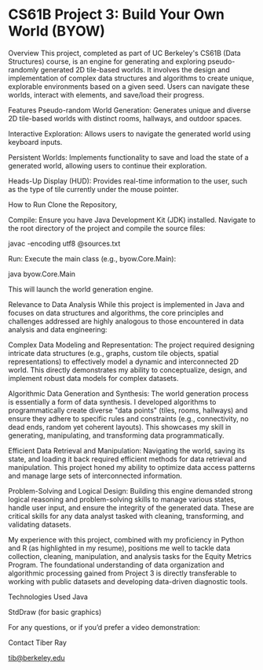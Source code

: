 # CS61B Project 3: Build Your Own World (BYOW)
Overview
This project, completed as part of UC Berkeley's CS61B (Data Structures) course, is an engine for generating and exploring pseudo-randomly generated 2D tile-based worlds. It involves the design and implementation of complex data structures and algorithms to create unique, explorable environments based on a given seed. Users can navigate these worlds, interact with elements, and save/load their progress.

Features
Pseudo-random World Generation: Generates unique and diverse 2D tile-based worlds with distinct rooms, hallways, and outdoor spaces.

Interactive Exploration: Allows users to navigate the generated world using keyboard inputs.

Persistent Worlds: Implements functionality to save and load the state of a generated world, allowing users to continue their exploration.

Heads-Up Display (HUD): Provides real-time information to the user, such as the type of tile currently under the mouse pointer.

How to Run
Clone the Repository, 

Compile:
Ensure you have Java Development Kit (JDK) installed. Navigate to the root directory of the project and compile the source files:

javac -encoding utf8 @sources.txt

Run:
Execute the main class (e.g., byow.Core.Main):

java byow.Core.Main

This will launch the world generation engine. 

Relevance to Data Analysis
While this project is implemented in Java and focuses on data structures and algorithms, the core principles and challenges addressed are highly analogous to those encountered in data analysis and data engineering:

Complex Data Modeling and Representation: The project required designing intricate data structures (e.g., graphs, custom tile objects, spatial representations) to effectively model a dynamic and interconnected 2D world. This directly demonstrates my ability to conceptualize, design, and implement robust data models for complex datasets.

Algorithmic Data Generation and Synthesis: The world generation process is essentially a form of data synthesis. I developed algorithms to programmatically create diverse "data points" (tiles, rooms, hallways) and ensure they adhere to specific rules and constraints (e.g., connectivity, no dead ends, random yet coherent layouts). This showcases my skill in generating, manipulating, and transforming data programmatically.

Efficient Data Retrieval and Manipulation: Navigating the world, saving its state, and loading it back required efficient methods for data retrieval and manipulation. This project honed my ability to optimize data access patterns and manage large sets of interconnected information.

Problem-Solving and Logical Design: Building this engine demanded strong logical reasoning and problem-solving skills to manage various states, handle user input, and ensure the integrity of the generated data. These are critical skills for any data analyst tasked with cleaning, transforming, and validating datasets.

My experience with this project, combined with my proficiency in Python and R (as highlighted in my resume), positions me well to tackle data collection, cleaning, manipulation, and analysis tasks for the Equity Metrics Program. The foundational understanding of data organization and algorithmic processing gained from Project 3 is directly transferable to working with public datasets and developing data-driven diagnostic tools.

Technologies Used
Java

StdDraw (for basic graphics)



For any questions, or if you’d prefer a video demonstration:

Contact
Tiber Ray 

tib@berkeley.edu
